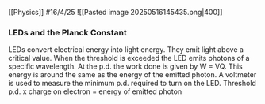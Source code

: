 [[Physics]]
#16/4/25
![[Pasted image 20250516145435.png|400]]
### LEDs and the Planck Constant
LEDs convert electrical energy into light energy. They emit light above a critical value. When the threshold is exceeded the LED emits photons of a specific wavelength. At the p.d. the work done is given by W = VQ. This energy is around the same as the energy of the emitted photon. A voltmeter is used to measure the minimum p.d. required to turn on the LED.
Threshold p.d. x charge on electron = energy of emitted photon